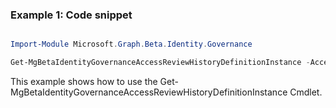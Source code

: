 ### Example 1: Code snippet

```powershell

Import-Module Microsoft.Graph.Beta.Identity.Governance

Get-MgBetaIdentityGovernanceAccessReviewHistoryDefinitionInstance -AccessReviewHistoryDefinitionId $accessReviewHistoryDefinitionId

```
This example shows how to use the Get-MgBetaIdentityGovernanceAccessReviewHistoryDefinitionInstance Cmdlet.

